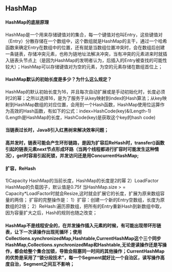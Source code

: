 ## HashMap


#### HashMap的底层原理
HashMap是一个用来存储键值对的集合，每一个键值对也叫Entry，这些键值对（Entry）分散存储在一个数组中，这个数组就是HashMap的主干，通过一个哈希函数来确定Entry在数组中的位置，还有就是当数组位置冲突时，会在数组后创建一条链表，存储冲突元素，也称为链地址法解决冲突，当有冲突的元素进来时就插入链表头节点上（是因为HashMap的发明者认为，后插入的Entry被查找的可能性较大）；HashMap可以存储键值对为空的元素，为空的元素存储在数组首位上；

#### HashMap默认的初始长度是多少？为什么这么规定？

HashMap的默认初始长度为16，并且每次自动扩展或是手动初始化时，长度必须时2的幂；之所以选择16，是为了服务于从key映射到index的Hash算法；从key映射到HashMap数组的对应位置，会用到一个Hash函数，HashMap使用位运算作为高效的Hash函数，有如下的公式：index=HashCode(key)&(Length-1)(Length是HashMap的长度，HashCode(key)是获取这个key的hash code)


#### 当链表过长时，Java8引入红黑树来解决效率问题；


#### 高并发时，链表可能会产生环形链路，是因为扩容后ReHash时，transfer()函数引起的链表元素next节点形成环路（当两个线程都进行扩容时可能发生这种情况），get时容易引起死锁，并发访问还是用ConcurrentHashMap;

#### 扩容，ReHash

1)Capacity HashMap的当前长度，HashMap的长度是2的幂
2）LoadFactor HashMap的负载因子，默认值是0.75f
当HashMap.size > = Capacity*LoadFactor时就会Resize,这时就会扩展它的长度，扩展为原来数组容量的两倍；
扩容的完整操作是：
1）扩容：创建一个新的Entry空数组，长度为原数组的2倍；
2）ReHash:遍历原数组，把所有的Entry重新Hash到新数组中取，因为容量扩大之后，Hash的规则也随之改变；


#### HashMap不是线程安全的，在并发操作插入元素的时候，有可能出现带环形链表，让下一次读操作出现死循环；使用Collections.synchronizedMap,Hashtable,CurrentHashMap这个三个同步HashMap,Collections.synchronizedMap和Hashtable,无论是读操作还是写操作，都会给整个集合加锁，导致会阻塞同一时间的其他操作；CurrentHashMap的优势是采用了“锁分段技术”，每一个Segment就好比一个自治区，读写操作高度自治，Segment之间互不影响；